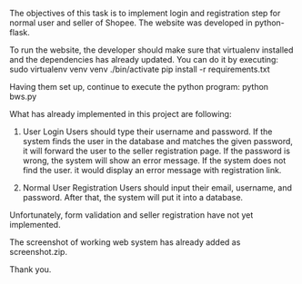 The objectives of this task is to implement login and registration step for normal user and seller of Shopee.
The website was developed in python-flask.

To run the website, the developer should make sure that virtualenv installed and the dependencies has already updated. You can do it by executing:
sudo virtualenv venv
venv ./bin/activate
pip install -r requirements.txt

Having them set up, continue to execute the python program:
python bws.py




What has already implemented in this project are following:
1. User Login
Users should type their username and password. 
If the system finds the user in the database and matches the given password, it will forward the user to the seller registration page.
If the password is wrong, the system will show an error message.
If the system does not find the user. it would display an error message with registration link.

2. Normal User Registration
Users should input their email, username, and password. After that, the system will put it into a database.



Unfortunately, form validation and seller registration have not yet implemented.

The screenshot of working web system has already added as screenshot.zip.

Thank you.
